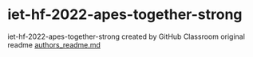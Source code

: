 # iet-hf-2022-apes-together-strong
iet-hf-2022-apes-together-strong created by GitHub Classroom
original readme [authors_readme.md](authors_readme.md)
